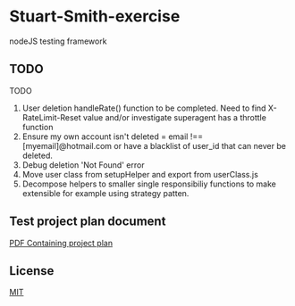 # Stuart-Smith-exercise

nodeJS testing framework

## TODO

TODO
1. User deletion handleRate() function to be completed. Need to find  X-RateLimit-Reset value and/or investigate superagent has a throttle function
2. Ensure my own account isn't deleted = email !== [myemail]@hotmail.com or have a blacklist of user_id that can never be deleted.
3. Debug deletion 'Not Found' error
4. Move user class from setupHelper and export from userClass.js
5. Decompose helpers to smaller single responsibiliy functions to make extensible for example using strategy patten.

## Test project plan document

[PDF Containing project plan](Documents/Search&#32Engine&#32Test&#32Plan.pdf)

## License
[MIT](https://choosealicense.com/licenses/mit/)